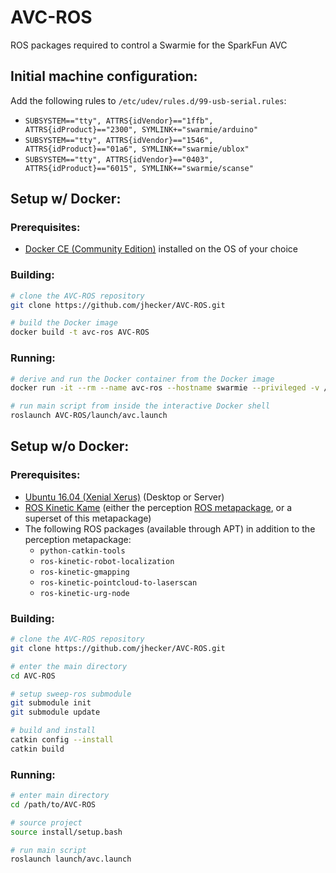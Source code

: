 AVC-ROS
==============

ROS packages required to control a Swarmie for the SparkFun AVC

## Initial machine configuration:

Add the following rules to ```/etc/udev/rules.d/99-usb-serial.rules```:
* ```SUBSYSTEM=="tty", ATTRS{idVendor}=="1ffb", ATTRS{idProduct}=="2300", SYMLINK+="swarmie/arduino"```
* ```SUBSYSTEM=="tty", ATTRS{idVendor}=="1546", ATTRS{idProduct}=="01a6", SYMLINK+="swarmie/ublox"```
* ```SUBSYSTEM=="tty", ATTRS{idVendor}=="0403", ATTRS{idProduct}=="6015", SYMLINK+="swarmie/scanse"```

## Setup w/ Docker:

### Prerequisites:

* [Docker CE (Community Edition)](https://docs.docker.com/install/) installed on the OS of your choice

### Building:

```bash
# clone the AVC-ROS repository
git clone https://github.com/jhecker/AVC-ROS.git

# build the Docker image
docker build -t avc-ros AVC-ROS
```

### Running:

```bash
# derive and run the Docker container from the Docker image
docker run -it --rm --name avc-ros --hostname swarmie --privileged -v /dev/swarmie:/dev/swarmie --net=host --add-host swarmie:127.0.1.1 avc-ros

# run main script from inside the interactive Docker shell
roslaunch AVC-ROS/launch/avc.launch
```


## Setup w/o Docker:

### Prerequisites:

* [Ubuntu 16.04 (Xenial Xerus)](http://releases.ubuntu.com/16.04/) (Desktop or Server)
* [ROS Kinetic Kame](http://wiki.ros.org/kinetic/Installation/Ubuntu) (either the perception [ROS metapackage](http://www.ros.org/reps/rep-0142.html), or a superset of this metapackage)
* The following ROS packages (available through APT) in addition to the perception metapackage:
  * ```python-catkin-tools```
  * ```ros-kinetic-robot-localization```
  * ```ros-kinetic-gmapping```
  * ```ros-kinetic-pointcloud-to-laserscan```
  * ```ros-kinetic-urg-node```

### Building:

```bash
# clone the AVC-ROS repository
git clone https://github.com/jhecker/AVC-ROS.git

# enter the main directory
cd AVC-ROS

# setup sweep-ros submodule
git submodule init
git submodule update

# build and install
catkin config --install
catkin build
```

### Running:

```bash
# enter main directory
cd /path/to/AVC-ROS

# source project
source install/setup.bash

# run main script
roslaunch launch/avc.launch
```
